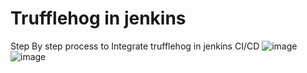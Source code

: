 # Trufflehog in jenkins
Step By step process to Integrate trufflehog in jenkins CI/CD
![image](https://github.com/Ambujkumar1/trufflehog_in_jenkins/assets/33841424/82500752-922a-46b7-880d-17fc7f9be8e3)
![image](https://github.com/Ambujkumar1/trufflehog_in_jenkins/assets/33841424/4fae05cf-514a-4091-b7aa-2c9055c04ab3)

